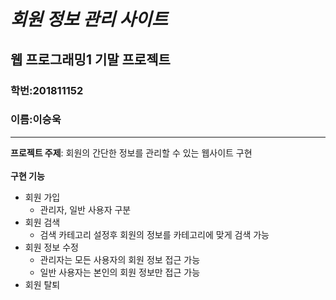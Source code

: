 # *회원 정보 관리 사이트*
## 웹 프로그래밍1 기말 프로젝트
### 학번:201811152
### 이름:이승욱
___
**프로젝트 주제**: 회원의 간단한 정보를 관리할 수 있는 웹사이트 구현<br><br>
**구현 기능**
* 회원 가입
  - 관리자, 일반 사용자 구분
* 회원 검색
  - 검색 카테고리 설정후 회원의 정보를 카테고리에 맞게 검색 가능
* 회원 정보 수정
  - 관리자는 모든 사용자의 회원 정보 접근 가능
  - 일반 사용자는 본인의 회원 정보만 접근 가능
* 회원 탈퇴